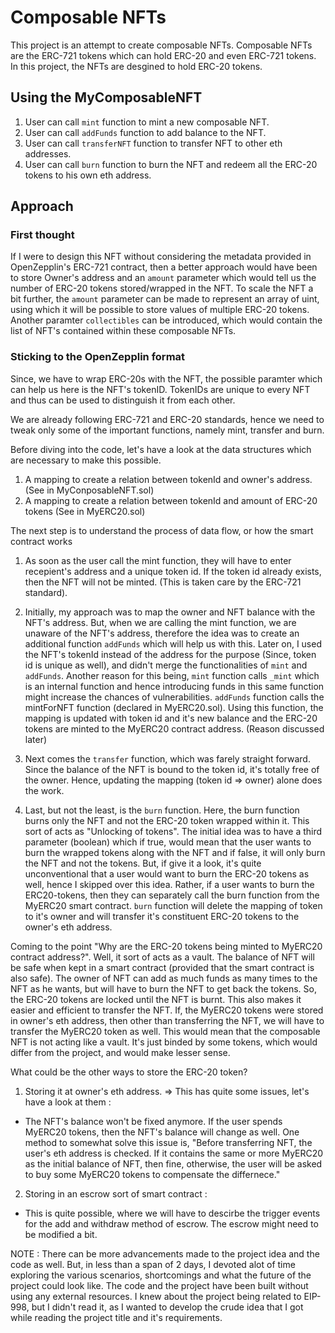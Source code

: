 # Composable NFTs
This project is an attempt to create composable NFTs. Composable NFTs are the ERC-721 tokens which can hold ERC-20 and even ERC-721 tokens. In this project, the NFTs are desgined to hold ERC-20 tokens.

## Using the MyComposableNFT
1) User can call `mint` function to mint a new composable NFT.
2) User can call `addFunds` function to add balance to the NFT.
3) User can call `transferNFT` function to transfer NFT to other eth addresses.
4) User can call `burn` function to burn the NFT and redeem all the ERC-20 tokens to his own eth address.

## Approach
### First thought
If I were to design this NFT without considering the metadata provided in OpenZepplin's ERC-721 contract, then a better approach would have been to store Owner's address and an `amount` parameter which would tell us the number of ERC-20 tokens stored/wrapped in the NFT. 
To scale the NFT a bit further, the `amount` parameter can be made to represent an array of uint, using which it will be possible to store values of multiple ERC-20 tokens. 
Another paramter `collectibles` can be introduced, which would contain the list of NFT's contained within these composable NFTs.

### Sticking to the OpenZepplin format
Since, we have to wrap ERC-20s with the NFT, the possible paramter which can help us here is the NFT's tokenID. TokenIDs are unique to every NFT and thus can be used to distinguish it from each other.

We are already following ERC-721 and ERC-20 standards, hence we need to tweak only some of the important functions, namely mint, transfer and burn.

Before diving into the code, let's have a look at the data structures which are necessary to make this possible.
1) A mapping to create a relation between tokenId and owner's address. (See in MyConposableNFT.sol)
2) A mapping to create a relation between tokenId and amount of ERC-20 tokens (See in MyERC20.sol)

The next step is to understand the process of data flow, or how the smart contract works
1) As soon as the user call the mint function, they will have to enter recepient's address and a unique token id. If the token id already exists, then the NFT will not be minted. (This is taken care by the ERC-721 standard).

2) Initially, my approach was to map the owner and NFT balance with the NFT's address. But, when we are calling the mint function, we are unaware of the NFT's address, therefore the idea was to create an additional function `addFunds` which will help us with this. Later on, I used the NFT's tokenId instead of the address for the purpose (Since, token id is unique as well), and didn't merge the functionalities of `mint` and `addFunds`. Another reason for this being, `mint` function calls `_mint` which is an internal function and hence introducing funds in this same function might increase the chances of vulnerabilities.
`addFunds` function calls the mintForNFT function (declared in MyERC20.sol). Using this function, the mapping is updated with token id and it's new balance and the ERC-20 tokens are minted to the MyERC20 contract address. (Reason discussed later)

3) Next comes the `transfer` function, which was farely straight forward. Since the balance of the NFT is bound to the token id, it's totally free of the owner. Hence, updating the mapping (token id => owner) alone does the work.

4) Last, but not the least, is the `burn` function. Here, the burn function burns only the NFT and not the ERC-20 token wrapped within it. This sort of acts as "Unlocking of tokens". The initial idea was to have a third parameter (boolean) which if true, would mean that the user wants to burn the wrapped tokens along with the NFT and if false, it will only burn the NFT and not the tokens. But, if give it a look, it's quite unconventional that a user would want to burn the ERC-20 tokens as well, hence I skipped over this idea. Rather, if a user wants to burn the ERC20-tokens, then they can separately call the burn function from the MyERC20 smart contract.
`burn` function will delete the mapping of token to it's owner and will transfer it's constituent ERC-20 tokens to the owner's eth address.

Coming to the point "Why are the ERC-20 tokens being minted to MyERC20 contract address?".
Well, it sort of acts as a vault. The balance of NFT will be safe when kept in a smart contract (provided that the smart contract is also safe). The owner of NFT can add as much funds as many times to the NFT as he wants, but will have to burn the NFT to get back the tokens. So, the ERC-20 tokens are locked until the NFT is burnt.
This also makes it easier and efficient to transfer the NFT. If, the MyERC20 tokens were stored in owner's eth address, then other than transferring the NFT, we will have to transfer the MyERC20 token as well. This would mean that the composable NFT is not acting like a vault. It's just binded by some tokens, which would differ from the project, and would make lesser sense.

What could be the other ways to store the ERC-20 token?
1) Storing it at owner's eth address.
=> This has quite some issues, let's have a look at them :
* The NFT's balance won't be fixed anymore. If the user spends MyERC20 tokens, then the NFT's balance will change as well. One method to somewhat solve this issue is, "Before transferring NFT, the user's eth address is checked. If it contains the same or more MyERC20 as the initial balance of NFT, then fine, otherwise, the user will be asked to buy some MyERC20 tokens to compensate the differnece."
2) Storing in an escrow sort of smart contract :
* This is quite possible, where we will have to descirbe the trigger events for the add and withdraw method of escrow. The escrow might need to be modified a bit.

NOTE : There can be more advancements made to the project idea and the code as well. But, in less than a span of 2 days, I devoted alot of time exploring the various scenarios, shortcomings and what the future of the project could look like. The code and the project have been built without using any external resources. I knew about the project being related to EIP-998, but I didn't read it, as I wanted to develop the crude idea that I got while reading the project title and it's requirements.
